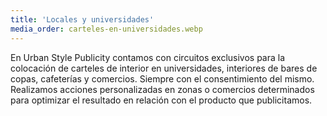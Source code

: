 ```yaml
---
title: 'Locales y universidades'
media_order: carteles-en-universidades.webp
---
```


En Urban Style Publicity contamos con circuitos exclusivos para la colocación de carteles de interior en universidades, interiores de bares de copas, cafeterías y comercios. Siempre con el consentimiento del mismo. Realizamos acciones personalizadas en zonas o comercios determinados para optimizar el resultado en relación con el producto que publicitamos.
